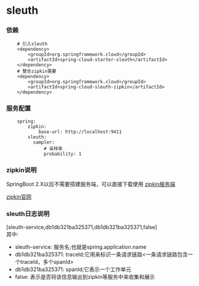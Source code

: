 # sleuth

### 依赖
        # 引入sleuth
        <dependency>
            <groupId>org.springframework.cloud</groupId>
            <artifactId>spring-cloud-starter-sleuth</artifactId>
        </dependency>
        # 整合zipkin需要
        <dependency>
            <groupId>org.springframework.cloud</groupId>
            <artifactId>spring-cloud-sleuth-zipkin</artifactId>
        </dependency>

### 服务配置
        spring:
            zipkin:
                base-url: http://localhost:9411
            sleuth:
              sampler:
                  # 采样率
                  probability: 1
                
### zipkin说明
        
SpringBoot 2.X以后不需要搭建服务端，可以直接下载使用
[zipkin服务端](https://search.maven.org/remote_content?g=io.zipkin&a=zipkin-server&v=LATEST&c=exec)

[zipkin官网](https://zipkin.io/)

### sleuth日志说明

[sleuth-service,db1db321ba325371,db1db321ba325371,false]   
其中:
+ sleuth-service: 服务名;也就是spring.application.name
+ db1db321ba325371: traceId;它用来标识一条请求链路<一条请求链路包含一个traceId，多个spanId>
+ db1db321ba325371: spanId;它表示一个工作单元
+ false:    表示是否将该信息输出到zipkin等服务中来收集和展示
      